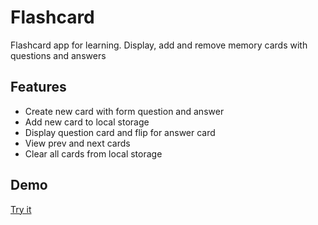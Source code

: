 # Flashcard
Flashcard app for learning. Display, add and remove memory cards with questions and answers

## Features
- Create new card with form question and answer
- Add new card to local storage
- Display question card and flip for answer card
- View prev and next cards
- Clear all cards from local storage

## Demo
[Try it](https://tranthaituananh.github.io/flashcard/)
